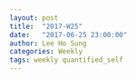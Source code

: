 ```yaml
---
layout: post
title:  "2017-W25"
date:   "2017-06-25 23:00:00"
author: Lee Ho Sung
categories: Weekly
tags: weekly quantified_self
---
```


